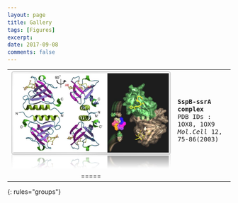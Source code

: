 ```yaml
---
layout: page
title: Gallery
tags: [Figures]
excerpt: 
date: 2017-09-08
comments: false
---    
```


|  |  |
|:--------:|:-------|
| [![ex_screenshot](/assets/gallery/sspb.jpg)](/assets/gallery/g-sspb-hks.pdf) | <kbd><strong>SspB-ssrA complex</strong> </br> PDB IDs : 1OX8, 1OX9 </br> <em>Mol.Cell</em> 12, 75-86(2003)</kbd> |
|=====
{: rules="groups"}
